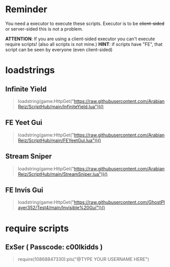 # Reminder
You need a executor to execute these scripts. Executor is to be ~~client-sided~~ or server-sided this is not a problem.

**ATTENTION**: If you are using a client-sided executor you can't execute require scripts! (also all scripts is not mine.)
**HINT**: if scripts have "FE", that script can be seen by everyone (even client-sided)

# **loadstrings**

## Infinite Yield
> loadstring(game:HttpGet("https://raw.githubusercontent.com/ArabianReiz/ScriptHub/main/InfiniteYield.lua"))()

## FE Yeet Gui
> loadstring(game:HttpGet("https://raw.githubusercontent.com/ArabianReiz/ScriptHub/main/FEYeetGui.lua"))()

## Stream Sniper
> loadstring(game:HttpGet("https://raw.githubusercontent.com/ArabianReiz/ScriptHub/main/StreamSniper.lua"))()

## FE Invis Gui
> loadstring(game:HttpGet("https://raw.githubusercontent.com/GhostPlayer352/Test4/main/Invisible%20Gui"))()

# **require scripts**

## ExSer ( Passcode: c00lkidds )
> require(10868847330):pls("@TYPE YOUR USERNAME HERE")
